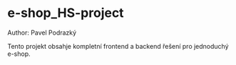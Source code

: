 # e-shop_HS-project
Author: Pavel Podrazký

Tento projekt obsahje kompletní frontend a backend řešení pro jednoduchý e-shop.
